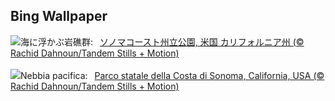 ## Bing Wallpaper
![](https://www.bing.com/th?id=OHR.SonomaCoast_JA-JP5834035051_UHD.jpg&w=1000)海に浮かぶ岩礁群:&nbsp;&ensp;[ソノマコースト州立公園, 米国 カリフォルニア州 (© Rachid Dahnoun/Tandem Stills + Motion)](https://www.bing.com/th?id=OHR.SonomaCoast_JA-JP5834035051_UHD.jpg)
<br><br/>
![](https://www.bing.com/th?id=OHR.SonomaCoast_IT-IT7979490899_UHD.jpg&w=1000)Nebbia pacifica:&nbsp;&ensp;[Parco statale della Costa di Sonoma, California, USA (© Rachid Dahnoun/Tandem Stills + Motion)](https://www.bing.com/th?id=OHR.SonomaCoast_IT-IT7979490899_UHD.jpg)
<br><br/>
